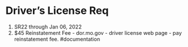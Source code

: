 # Driver’s License Req
1. SR22 through Jan 06, 2022
2. $45 Reinstatement Fee - dor.mo.gov - driver license web page - pay reinstatement fee.
#documentation